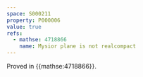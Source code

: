 ```yaml
---
space: S000211
property: P000006
value: true
refs:
  - mathse: 4718866
    name: Mysior plane is not realcompact
---
```


Proved in {{mathse:4718866}}.
